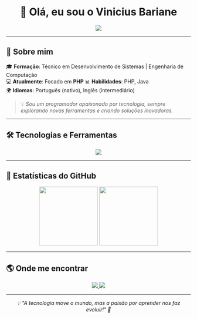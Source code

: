 <!-- README.md para o GitHub Profile -->

<h1 align="center">
  👋 Olá, eu sou o <strong>Vinicius Bariane</strong>
</h1>

<p align="center">
  <img src="https://readme-typing-svg.herokuapp.com?font=Fira+Code&weight=600&size=22&pause=1000&color=F78C6C&width=800&lines=Bem-vindo+ao+meu+GitHub!;Desenvolvedor+Apaixonado+por+Tecnologia;Criando+projetos+em+PHP%2C+Java%2C+e+mais!;Sempre+compartilhando+conhecimento!+🚀" />
</p>

---

## 🚀 Sobre mim

🎓 **Formação**: Técnico em Desenvolvimento de Sistemas | Engenharia de Computação  
💻 **Atualmente**: Focado em **PHP**
📊 **Habilidades**: PHP, Java  
🌍 **Idiomas**: Português (nativo), Inglês (intermediário)  

> 💡 *Sou um programador apaixonado por tecnologia, sempre explorando novas ferramentas e criando soluções inovadoras.*  

---

## 🛠️ Tecnologias e Ferramentas

<div align="center">
  <img src="https://skillicons.dev/icons?i=php,java,spring,csharp,mysql" />
</div>

---

## 📌 Estatísticas do GitHub

<div align="center">
  <img height="160em" src="https://github-readme-stats.vercel.app/api?username=vinisilvabariane&show_icons=true&theme=radical&count_private=true" />
  <img height="160em" src="https://github-readme-stats.vercel.app/api/top-langs/?username=vinisilvabariane&layout=compact&theme=radical" />
</div>

---

## 🌎 Onde me encontrar

<p align="center">
  <a href="https://www.linkedin.com/in/vinicius-bariane-57a298221/" target="_blank">
    <img src="https://img.shields.io/badge/LinkedIn-%230A66C2?style=for-the-badge&logo=linkedin&logoColor=white" />
  </a>
  <a href="https://www.instagram.com/vini_bariane/" target="_blank">
    <img src="https://img.shields.io/badge/Instagram-%23E4405F?style=for-the-badge&logo=instagram&logoColor=white" />
  </a>
</p>

---

<p align="center">
  <em>💡 "A tecnologia move o mundo, mas a paixão por aprender nos faz evoluir!" 🚀</em>
</p>
